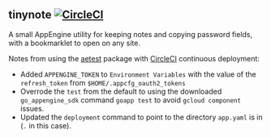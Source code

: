 tinynote [![CircleCI](https://circleci.com/gh/arkie/tinynote.svg?style=shield)](https://circleci.com/gh/arkie/tinynote)
--------

A small AppEngine utility for keeping notes and copying password fields, with a
bookmarklet to open on any site.

Notes from using the [aetest](https://cloud.google.com/appengine/docs/go/tools/localunittesting/#Go_Introducing_the_aetest_package) package with [CircleCI](https://circleci.com/gh/arkie/tinynote/) continuous deployment:
 - Added `APPENGINE_TOKEN` to `Environment Variables` with the value of the `refresh_token` from `$HOME/.appcfg_oauth2_tokens`
 - Overrode the `test` from the default to using the downloaded `go_appengine_sdk` command `goapp test` to avoid `gcloud component` issues.
 - Updated the `deployment` command to point to the directory `app.yaml` is in (`.` in this case).
